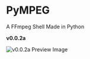 # PyMPEG
A FFmpeg Shell Made in Python

**v0.0.2a**


![v0.0.2a Preview Image](https://i.imgur.com/OqDA23b.png)

